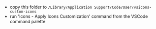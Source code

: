 - copy this folder to `/Library/Application Support/Code/User/vsicons-custom-icons`
- run 'Icons - Apply Icons Customization' command from the VSCode command palette
